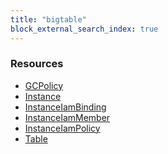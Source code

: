 ```yaml
---
title: "bigtable"
block_external_search_index: true
---
```


<!-- WARNING: this file was generated by Pulumi Docs Generator. -->
<!-- Do not edit by hand unless you're certain you know what you are doing! -->

<h3>Resources</h3>
<ul class="api">
    <li><a href="gcpolicy"><span class="symbol resource"></span>GCPolicy</a></li>
    <li><a href="instance"><span class="symbol resource"></span>Instance</a></li>
    <li><a href="instanceiambinding"><span class="symbol resource"></span>InstanceIamBinding</a></li>
    <li><a href="instanceiammember"><span class="symbol resource"></span>InstanceIamMember</a></li>
    <li><a href="instanceiampolicy"><span class="symbol resource"></span>InstanceIamPolicy</a></li>
    <li><a href="table"><span class="symbol resource"></span>Table</a></li>
</ul>

